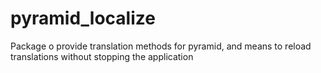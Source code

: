 pyramid_localize
================

Package o provide translation methods for pyramid, and means to reload translations without stopping the application
